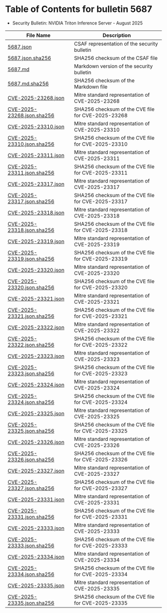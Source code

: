 # Table of Contents for bulletin 5687

 - Security Bulletin: NVIDIA Triton Inference Server - August 2025

| File Name | Description |
|-----------|-------------|
| [5687.json](5687.json) | CSAF representation of the security bulletin |
| [5687.json.sha256](5687.json.sha256) | SHA256 checksum of the CSAF file |
| [5687.md](5687.md) | Markdown version of the security bulletin |
| [5687.md.sha256](5687.md.sha256) | SHA256 checksum of the Markdown file |
| [CVE-2025-23268.json](CVE-2025-23268.json) | Mitre standard representation of CVE-2025-23268 |
| [CVE-2025-23268.json.sha256](CVE-2025-23268.json.sha256) | SHA256 checksum of the CVE file for CVE-2025-23268 |
| [CVE-2025-23310.json](CVE-2025-23310.json) | Mitre standard representation of CVE-2025-23310 |
| [CVE-2025-23310.json.sha256](CVE-2025-23310.json.sha256) | SHA256 checksum of the CVE file for CVE-2025-23310 |
| [CVE-2025-23311.json](CVE-2025-23311.json) | Mitre standard representation of CVE-2025-23311 |
| [CVE-2025-23311.json.sha256](CVE-2025-23311.json.sha256) | SHA256 checksum of the CVE file for CVE-2025-23311 |
| [CVE-2025-23317.json](CVE-2025-23317.json) | Mitre standard representation of CVE-2025-23317 |
| [CVE-2025-23317.json.sha256](CVE-2025-23317.json.sha256) | SHA256 checksum of the CVE file for CVE-2025-23317 |
| [CVE-2025-23318.json](CVE-2025-23318.json) | Mitre standard representation of CVE-2025-23318 |
| [CVE-2025-23318.json.sha256](CVE-2025-23318.json.sha256) | SHA256 checksum of the CVE file for CVE-2025-23318 |
| [CVE-2025-23319.json](CVE-2025-23319.json) | Mitre standard representation of CVE-2025-23319 |
| [CVE-2025-23319.json.sha256](CVE-2025-23319.json.sha256) | SHA256 checksum of the CVE file for CVE-2025-23319 |
| [CVE-2025-23320.json](CVE-2025-23320.json) | Mitre standard representation of CVE-2025-23320 |
| [CVE-2025-23320.json.sha256](CVE-2025-23320.json.sha256) | SHA256 checksum of the CVE file for CVE-2025-23320 |
| [CVE-2025-23321.json](CVE-2025-23321.json) | Mitre standard representation of CVE-2025-23321 |
| [CVE-2025-23321.json.sha256](CVE-2025-23321.json.sha256) | SHA256 checksum of the CVE file for CVE-2025-23321 |
| [CVE-2025-23322.json](CVE-2025-23322.json) | Mitre standard representation of CVE-2025-23322 |
| [CVE-2025-23322.json.sha256](CVE-2025-23322.json.sha256) | SHA256 checksum of the CVE file for CVE-2025-23322 |
| [CVE-2025-23323.json](CVE-2025-23323.json) | Mitre standard representation of CVE-2025-23323 |
| [CVE-2025-23323.json.sha256](CVE-2025-23323.json.sha256) | SHA256 checksum of the CVE file for CVE-2025-23323 |
| [CVE-2025-23324.json](CVE-2025-23324.json) | Mitre standard representation of CVE-2025-23324 |
| [CVE-2025-23324.json.sha256](CVE-2025-23324.json.sha256) | SHA256 checksum of the CVE file for CVE-2025-23324 |
| [CVE-2025-23325.json](CVE-2025-23325.json) | Mitre standard representation of CVE-2025-23325 |
| [CVE-2025-23325.json.sha256](CVE-2025-23325.json.sha256) | SHA256 checksum of the CVE file for CVE-2025-23325 |
| [CVE-2025-23326.json](CVE-2025-23326.json) | Mitre standard representation of CVE-2025-23326 |
| [CVE-2025-23326.json.sha256](CVE-2025-23326.json.sha256) | SHA256 checksum of the CVE file for CVE-2025-23326 |
| [CVE-2025-23327.json](CVE-2025-23327.json) | Mitre standard representation of CVE-2025-23327 |
| [CVE-2025-23327.json.sha256](CVE-2025-23327.json.sha256) | SHA256 checksum of the CVE file for CVE-2025-23327 |
| [CVE-2025-23331.json](CVE-2025-23331.json) | Mitre standard representation of CVE-2025-23331 |
| [CVE-2025-23331.json.sha256](CVE-2025-23331.json.sha256) | SHA256 checksum of the CVE file for CVE-2025-23331 |
| [CVE-2025-23333.json](CVE-2025-23333.json) | Mitre standard representation of CVE-2025-23333 |
| [CVE-2025-23333.json.sha256](CVE-2025-23333.json.sha256) | SHA256 checksum of the CVE file for CVE-2025-23333 |
| [CVE-2025-23334.json](CVE-2025-23334.json) | Mitre standard representation of CVE-2025-23334 |
| [CVE-2025-23334.json.sha256](CVE-2025-23334.json.sha256) | SHA256 checksum of the CVE file for CVE-2025-23334 |
| [CVE-2025-23335.json](CVE-2025-23335.json) | Mitre standard representation of CVE-2025-23335 |
| [CVE-2025-23335.json.sha256](CVE-2025-23335.json.sha256) | SHA256 checksum of the CVE file for CVE-2025-23335 |

